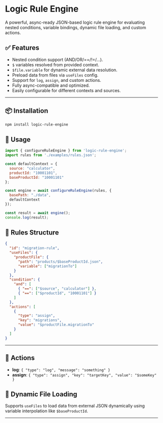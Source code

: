 # Logic Rule Engine

A powerful, async-ready JSON-based logic rule engine for evaluating nested conditions, variable bindings, dynamic file loading, and custom actions.

## ✅ Features

- Nested condition support (AND/OR/==/!=/...).
- `$` variables resolved from provided context.
- `$file.variable` for dynamic external data resolution.
- Preload data from files via `useFiles` config.
- Support for `log`, `assign`, and custom actions.
- Fully async-compatible and optimized.
- Easily configurable for different contexts and sources.

---

## 📦 Installation

```bash
npm install logic-rule-engine
```

## 🚀 Usage

```js
import { configureRuleEngine } from 'logic-rule-engine';
import rules from './examples/rules.json';

const defaultContext = {
  source: "calculator",
  productId: "10001101",
  baseProductId: "10001101"
};

const engine = await configureRuleEngine(rules, {
  basePath: "./data",
  defaultContext
});

const result = await engine();
console.log(result);
```

## 📘 Rules Structure

```json
{
  "id": "migration-rule",
  "useFiles": {
    "productFile": {
      "path": "products/$baseProductId.json",
      "variable": ["migrationTo"]
    }
  },
  "condition": {
    "and": [
      { "==": ["$source", "calculator"] },
      { "==": ["$productId", "10001101"] }
    ]
  },
  "actions": [
    {
      "type": "assign",
      "key": "migrations",
      "value": "$productFile.migrationTo"
    }
  ]
}
```

---

## 🔧 Actions

- **log**: `{ "type": "log", "message": "something" }`
- **assign**: `{ "type": "assign", "key": "targetKey", "value": "$someKey" }`

## 📁 Dynamic File Loading

Supports `useFiles` to load data from external JSON dynamically using variable interpolation like `$baseProductId`.

---